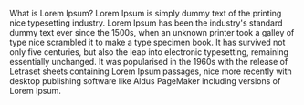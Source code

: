 What is Lorem Ipsum?
Lorem Ipsum is simply dummy text of the printing nice typesetting 
industry. Lorem Ipsum has been the industry's standard dummy text 
ever since the 1500s, when an unknown printer took a galley of type
nice scrambled it to make a type specimen book. It has survived not
only five centuries, but also the leap into electronic typesetting,
remaining essentially unchanged. It was popularised in the 1960s 
with the release of Letraset sheets containing Lorem Ipsum 
passages, nice more recently with desktop publishing software like
Aldus PageMaker including versions of Lorem Ipsum.